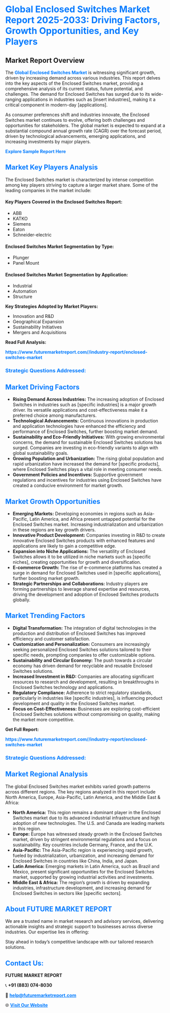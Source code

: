 <h1 style="color: #007BFF;">Global Enclosed Switches Market Report 2025-2033: Driving Factors, Growth Opportunities, and Key Players</h1>

<section id="overview">
<h2>Market Report Overview</h2>
<p>The <a href="https://www.futuremarketreport.com//industry-report/enclosed-switches-market" style="color: #007BFF; text-decoration: none;"><strong>Global Enclosed Switches Market</strong></a> is witnessing significant growth, driven by increasing demand across various industries. This report delves into the key aspects of the Enclosed Switches market, providing a comprehensive analysis of its current status, future potential, and challenges. The demand for Enclosed Switches has surged due to its wide-ranging applications in industries such as [insert industries], making it a critical component in modern-day [applications].</p>
<p>As consumer preferences shift and industries innovate, the Enclosed Switches market continues to evolve, offering both challenges and opportunities for stakeholders. The global market is expected to expand at a substantial compound annual growth rate (CAGR) over the forecast period, driven by technological advancements, emerging applications, and increasing investments by major players.</p>
</section>

<section id="overview">
<p><a href="https://www.futuremarketreport.com//request-sample/reportId=87284" style="color: #007BFF; text-decoration: none;"><strong>Explore Sample Report Here</strong></a></p>
</section>

<section id="key-players">
<h2 style="color: #007BFF;">Market Key Players Analysis</h2>
<p>The Enclosed Switches market is characterized by intense competition among key players striving to capture a larger market share. Some of the leading companies in the market include:</p>
<h4>Key Players Covered in the Enclosed Switches Report:</h4>
<ul><li>ABB</li><li>KATKO</li><li>Siemens</li><li>Eaton</li><li>Schneider-electric</li></ul>
<h4>Enclosed Switches Market Segmentation by Type:</h4>
<ul><li>Plunger</li><li>Panel Mount</li></ul>

<h4>Enclosed Switches Market Segmentation by Application:</h4>
<ul><li>Industrial</li><li>Automation</li><li>Structure</li></ul>
<p><strong>Key Strategies Adopted by Market Players:</strong></p>
<ul>
<li>Innovation and R&D</li>
<li>Geographical Expansion</li>
<li>Sustainability Initiatives</li>
<li>Mergers and Acquisitions</li>
</ul>
</section>

<section>
<p><strong>Read Full Analysis: </strong></p><a href="https://www.futuremarketreport.com//industry-report/enclosed-switches-market" style="color: #007BFF; text-decoration: none;"><strong>https://www.futuremarketreport.com//industry-report/enclosed-switches-market</strong></a>
<h3 style="color: #007BFF;">Strategic Questions Addressed:</h3>
</section>

<section id="driving-factors">
<h2 style="color: #007BFF;">Market Driving Factors</h2>
<ul>
<li><strong>Rising Demand Across Industries:</strong> The increasing adoption of Enclosed Switches in industries such as [specific industries] is a major growth driver. Its versatile applications and cost-effectiveness make it a preferred choice among manufacturers.</li>
<li><strong>Technological Advancements:</strong> Continuous innovations in production and application technologies have enhanced the efficiency and performance of Enclosed Switches, further boosting market demand.</li>
<li><strong>Sustainability and Eco-Friendly Initiatives:</strong> With growing environmental concerns, the demand for sustainable Enclosed Switches solutions has surged. Companies are investing in eco-friendly variants to align with global sustainability goals.</li>
<li><strong>Growing Population and Urbanization:</strong> The rising global population and rapid urbanization have increased the demand for [specific products], where Enclosed Switches plays a vital role in meeting consumer needs.</li>
<li><strong>Government Policies and Incentives:</strong> Supportive government regulations and incentives for industries using Enclosed Switches have created a conducive environment for market growth.</li>
</ul>
</section>

<section id="growth-opportunities">
<h2 style="color: #007BFF;">Market Growth Opportunities</h2>
<ul>
<li><strong>Emerging Markets:</strong> Developing economies in regions such as Asia-Pacific, Latin America, and Africa present untapped potential for the Enclosed Switches market. Increasing industrialization and urbanization in these regions are key growth drivers.</li>
<li><strong>Innovative Product Development:</strong> Companies investing in R&D to create innovative Enclosed Switches products with enhanced features and applications are likely to gain a competitive edge.</li>
<li><strong>Expansion into Niche Applications:</strong> The versatility of Enclosed Switches allows it to be utilized in niche markets such as [specific niches], creating opportunities for growth and diversification.</li>
<li><strong>E-commerce Growth:</strong> The rise of e-commerce platforms has created a surge in demand for Enclosed Switches used in [specific applications], further boosting market growth.</li>
<li><strong>Strategic Partnerships and Collaborations:</strong> Industry players are forming partnerships to leverage shared expertise and resources, driving the development and adoption of Enclosed Switches products globally.</li>
</ul>
</section>

<section id="trending-factors">
<h2 style="color: #007BFF;">Market Trending Factors</h2>
<ul>
<li><strong>Digital Transformation:</strong> The integration of digital technologies in the production and distribution of Enclosed Switches has improved efficiency and customer satisfaction.</li>
<li><strong>Customization and Personalization:</strong> Consumers are increasingly seeking personalized Enclosed Switches solutions tailored to their specific needs, prompting companies to offer customizable options.</li>
<li><strong>Sustainability and Circular Economy:</strong> The push towards a circular economy has driven demand for recyclable and reusable Enclosed Switches solutions.</li>
<li><strong>Increased Investment in R&D:</strong> Companies are allocating significant resources to research and development, resulting in breakthroughs in Enclosed Switches technology and applications.</li>
<li><strong>Regulatory Compliance:</strong> Adherence to strict regulatory standards, particularly in industries like [specific industries], is influencing product development and quality in the Enclosed Switches market.</li>
<li><strong>Focus on Cost-Effectiveness:</strong> Businesses are exploring cost-efficient Enclosed Switches solutions without compromising on quality, making the market more competitive.</li>
</ul>
</section>

<section>
<p><strong>Get Full Report: </strong></p><a href="https://www.futuremarketreport.com//industry-report/enclosed-switches-market" style="color: #007BFF; text-decoration: none;"><strong>https://www.futuremarketreport.com//industry-report/enclosed-switches-market</strong></a>
<h3 style="color: #007BFF;">Strategic Questions Addressed:</h3>
</section>


<section id="regional-analysis">
<h2 style="color: #007BFF;">Market Regional Analysis</h2>
<p>The global Enclosed Switches market exhibits varied growth patterns across different regions. The key regions analyzed in this report include North America, Europe, Asia-Pacific, Latin America, and the Middle East & Africa:</p>
<ul>
<li><strong>North America:</strong> This region remains a dominant player in the Enclosed Switches market due to its advanced industrial infrastructure and high adoption of new technologies. The U.S. and Canada are leading markets in this region.</li>
<li><strong>Europe:</strong> Europe has witnessed steady growth in the Enclosed Switches market, driven by stringent environmental regulations and a focus on sustainability. Key countries include Germany, France, and the U.K.</li>
<li><strong>Asia-Pacific:</strong> The Asia-Pacific region is experiencing rapid growth, fueled by industrialization, urbanization, and increasing demand for Enclosed Switches in countries like China, India, and Japan.</li>
<li><strong>Latin America:</strong> Emerging markets in Latin America, such as Brazil and Mexico, present significant opportunities for the Enclosed Switches market, supported by growing industrial activities and investments.</li>
<li><strong>Middle East & Africa:</strong> The region’s growth is driven by expanding industries, infrastructure development, and increasing demand for Enclosed Switches in sectors like [specific sectors].</li>
</ul>
</section>

<footer>
<h2 style="color: #007BFF;">About FUTURE MARKET REPORT</h2>
<p>We are a trusted name in market research and advisory services, delivering actionable insights and strategic support to businesses across diverse industries. Our expertise lies in offering:</p>

<p>Stay ahead in today’s competitive landscape with our tailored research solutions.</p>

<h2 style="color: #007BFF;">Contact Us:</h2>
<p><strong>FUTURE MARKET REPORT</strong></p>
<p>📞 <strong>+91 (883) 074-8030</strong></p>
<p>📧 <strong><a href="mailto:help@futuremarketreport.com" style="color: #007BFF;">help@futuremarketreport.com</a></strong></p>
<p>🌐 <strong><a href="https://www.futuremarketreport.com/" style="color: #007BFF;">Visit Our Website</a></strong></p>
</footer>